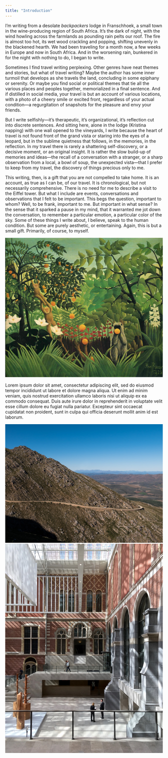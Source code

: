 ```yaml
---
title: "Introduction"
---
```


I’m writing from a desolate *backpackers* lodge in Franschhoek, a small town in the wine-producing region of South Africa. It’s the dark of night, with the wind howling across the farmlands as pounding rain pelts our roof. The fire is almost too hot, its wet wood crackling and popping, shifting unevenly in the blackened hearth. We had been traveling for a month now, a few weeks in Europe and now in South Africa. And in the worsening rain, bunkered in for the night with nothing to do, I began to write.

Sometimes I find travel writing perplexing. Other genres have neat themes and stories, but what of travel writing? Maybe the author has some inner turmoil that develops as she travels the land, concluding in some epiphany or serenity. Or maybe you find social or political themes that tie all the various places and peoples together, memorialized in a final sentence. And if distilled in social media, your travel is but an account of various locations, with a photo of a cheery smile or excited front, regardless of your actual condition—a regurgitation of snapshots for the pleasure and envy your friends.

But I write selfishly—it’s therapeutic, it’s organizational, it’s reflection cut into discrete sentences. And sitting here, alone in the lodge (Kristina napping) with one wall opened to the vineyards, I write because the heart of travel is not found front of the grand vista or staring into the eyes of a leopard, but in the sublime quietness that follows, in the memories, in the reflection. In my travel there is rarely a shattering self-discovery, or a decisive moment, or an original insight. It is rather the slow build-up of memories and ideas—the recall of a conversation with a stranger, or a sharp observation from a local, a bowl of soup, the unexpected vista—that I prefer to keep from my travel, the discovery of things precious only to me.

This writing, then, is a gift that you are not compelled to take home. It is an account, as true as I can be, of our travel. It is chronological, but not necessarily comprehensive. There is no need for me to describe a visit to the Eiffel tower. But what I include are events, conversations and observations that I felt to be important. This begs the question, important to whom? Well, to be frank, important to me. But important in what sense? In the sense that it sparked a pause in my mind, that it warranted me jot down the conversation, to remember a particular emotion, a particular color of the sky. Some of these things I write about, I believe, speak to the human condition. But some are purely aesthetic, or entertaining. Again, this is but a small gift. Primarily, of course, to myself.

<img src="/images/serial/henri-rousseau-exotic-landscape-1910.jpg">

Lorem ipsum dolor sit amet, consectetur adipiscing elit, sed do eiusmod tempor incididunt ut labore et dolore magna aliqua. Ut enim ad minim veniam, quis nostrud exercitation ullamco laboris nisi ut aliquip ex ea commodo consequat. Duis aute irure dolor in reprehenderit in voluptate velit esse cillum dolore eu fugiat nulla pariatur. Excepteur sint occaecat cupidatat non proident, sunt in culpa qui officia deserunt mollit anim id est laborum.

<img src="/images/serial/south-africa-pass.jpg">

<img src="/images/serial/amsterdam-rijksmuseum.jpg">
